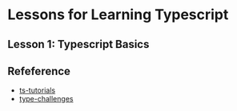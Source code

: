 # Lessons for Learning Typescript

## Lesson 1: Typescript Basics


## Refeference


- [ts-tutorials](https://github.com/total-typescript/beginners-typescript-tutorial.git)
- [type-challenges](https://github.com/type-challenges/type-challenges.git)
